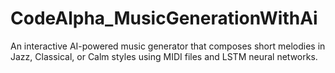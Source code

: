 # CodeAlpha_MusicGenerationWithAi
An interactive AI-powered music generator that composes short melodies in Jazz, Classical, or Calm styles using MIDI files and LSTM neural networks.
